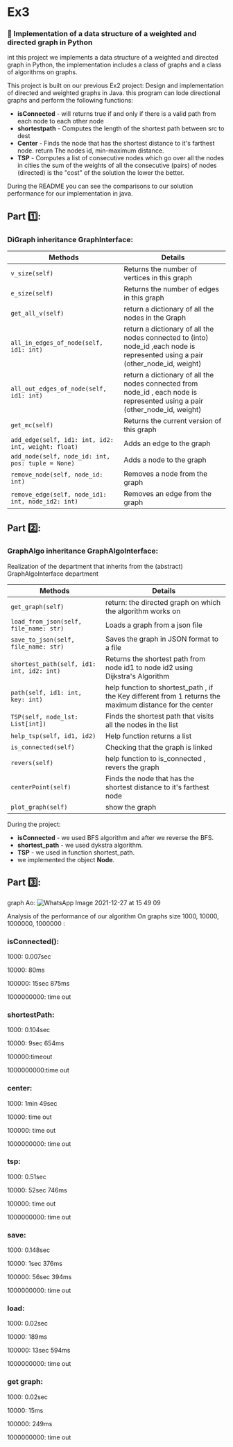 # **Ex3**


### :pushpin: Implementation of a data structure of a weighted and directed graph in Python

int this project we implements a data structure of a weighted and directed graph in Python,
the implementation includes a class of graphs and a class of algorithms on graphs.

This project is built on our previous Ex2 project: Design and implementation of directed and weighted graphs in Java.
this program can lode directional graphs and perform the following functions:

- **isConnected** - will returns true if and only if there is a valid path from each node to each other node
- **shortestpath** - Computes the length of the shortest path between src to dest 
- **Center** - Finds the node that has the shortest distance to it's farthest node.
  return The nodes id, min-maximum distance.
- **TSP** - Computes a list of consecutive nodes which go over all the nodes in cities the sum of the weights of all the consecutive (pairs) of nodes (directed) is the "cost" of the solution the lower the better.

During the README you can see the comparisons to our solution performance for our implementation in java.

 ## Part 1️⃣: 
 ### DiGraph inheritance GraphInterface:
 | Methods  | Details |
| ------------- | ------------- |
| `v_size(self)` |Returns the number of vertices in this graph|
| `e_size(self)` |Returns the number of edges in this graph |
| `get_all_v(self)` |return a dictionary of all the nodes in the Graph|
| `all_in_edges_of_node(self, id1: int)` |return a dictionary of all the nodes connected to (into) node_id ,each node is represented using a pair (other_node_id, weight)|
| `all_out_edges_of_node(self, id1: int)` |return a dictionary of all the nodes connected from node_id , each node is represented using a pair (other_node_id, weight)|
| `get_mc(self)` |Returns the current version of this graph|
| `add_edge(self, id1: int, id2: int, weight: float)` |Adds an edge to the graph|
| `add_node(self, node_id: int, pos: tuple = None)` | Adds a node to the graph|
| `remove_node(self, node_id: int)` | Removes a node from the graph|
| `remove_edge(self, node_id1: int, node_id2: int)` |Removes an edge from the graph|

 ## Part 2️⃣:
 ### GraphAlgo inheritance GraphAlgoInterface:
 Realization of the department that inherits from the (abstract) GraphAlgoInterface department

  | Methods  | Details |
| ------------- | ------------- |
| `get_graph(self)` |return: the directed graph on which the algorithm works on |
| `load_from_json(self, file_name: str)`| Loads a graph from a json file |
| `save_to_json(self, file_name: str)`| Saves the graph in JSON format to a file |
| `shortest_path(self, id1: int, id2: int)` | Returns the shortest path from node id1 to node id2 using Dijkstra's Algorithm |
| `path(self, id1: int, key: int)` | help function to shortest_path , if the Key different from 1 returns the maximum distance for the center| 
| `TSP(self, node_lst: List[int])` | Finds the shortest path that visits all the nodes in the list |
| `help_tsp(self, id1, id2)` | Help function returns a list | 
| `is_connected(self)` | Checking that the graph is linked |
| `revers(self)` | help function to is_connected , revers the graph |
| `centerPoint(self)` | Finds the node that has the shortest distance to it's farthest node |
| `plot_graph(self)` | show the graph |

During the project: 
- **isConnected** - we used BFS algorithm and after we reverse the BFS.
- **shortest_path** -  we used dykstra algorithm. 
- **TSP** - we used in function shortest_path. 
- we implemented the object **Node**. 
 
 ## Part 3️⃣: 
 graph Ao: 
 ![WhatsApp Image 2021-12-27 at 15 49 09](https://user-images.githubusercontent.com/93201414/147477865-64892bf5-e280-4aec-896d-d7a3df6b8250.jpeg)


Analysis of the performance of our algorithm On graphs size 1000, 10000, 1000000, 1000000 : 

### isConnected():
1000: 0.007sec

10000: 80ms 

100000: 15sec 875ms

1000000000: time out

### shortestPath:
1000: 0.104sec

10000: 9sec 654ms

100000:timeout

1000000000:time out

### center:
1000: 1min 49sec

10000: time out

100000: time out

1000000000: time out

### tsp:
1000: 0.51sec

10000: 52sec 746ms

100000: time out

1000000000: time out

### save:
1000: 0.148sec 

10000: 1sec 376ms

100000: 56sec 394ms

1000000000: time out

### load:
1000: 0.02sec

10000: 189ms

100000: 13sec 594ms

1000000000: time out

### get graph:
1000: 0.02sec

10000: 15ms

100000: 249ms

1000000000: time out


